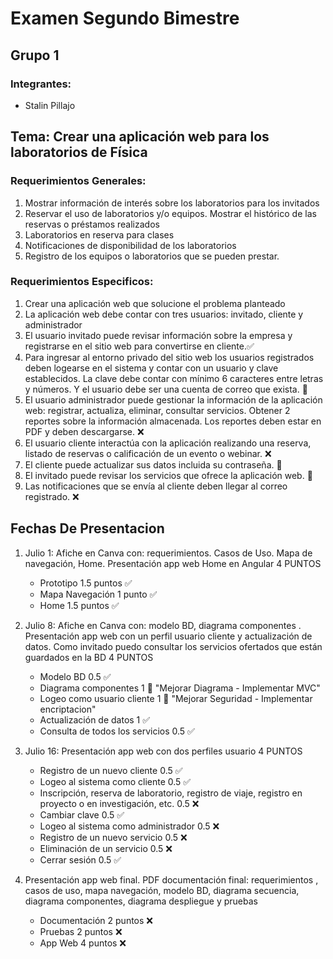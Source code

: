 # Examen Segundo Bimestre

## Grupo 1 

### Integrantes:

- Stalin Pillajo

## Tema: Crear una aplicación web para los laboratorios de Física

### Requerimientos Generales: 

1. Mostrar información de interés sobre los laboratorios para los invitados
2. Reservar el uso de laboratorios y/o equipos.  Mostrar el histórico de las reservas o préstamos realizados
3. Laboratorios en reserva para clases
4. Notificaciones de disponibilidad de los laboratorios
5. Registro de los equipos o laboratorios que se pueden prestar. 

### Requerimientos Especificos: 

1. Crear una aplicación web que solucione el problema planteado
2. La aplicación web debe contar con tres usuarios: invitado, cliente y administrador
3. El usuario invitado puede revisar información sobre la empresa y registrarse en el sitio web para convertirse en cliente.:white_check_mark:
4. Para ingresar al entorno privado del sitio web los usuarios registrados deben logearse en el sistema y contar con un usuario y clave establecidos.  La clave debe contar con mínimo 6 caracteres entre letras y números.  Y el usuario debe ser una cuenta de correo que exista. :large_blue_diamond:
5. El usuario administrador puede gestionar la información de la aplicación web:  registrar, actualiza, eliminar, consultar servicios.  Obtener 2 reportes sobre la información almacenada. Los reportes deben estar en PDF y deben descargarse. :x:
6. El usuario cliente interactúa con la aplicación realizando una reserva, listado de reservas o calificación de un evento o webinar. :x:
7. El cliente puede actualizar sus datos incluida su contraseña. :large_blue_diamond:
8. El invitado puede revisar los servicios que ofrece la aplicación web. :large_blue_diamond:
9. Las notificaciones que se envía al cliente deben llegar al correo registrado. :x:


## Fechas De Presentacion

1. Julio 1:   Afiche en Canva con: requerimientos. Casos de Uso. Mapa de navegación, Home.  Presentación app web Home en Angular   4 PUNTOS


     - Prototipo   1.5 puntos :white_check_mark:
     - Mapa Navegación 1 punto  :white_check_mark:
     - Home 1.5 puntos  :white_check_mark:
      
      
2. Julio 8: Afiche en Canva con: modelo BD,  diagrama componentes .  Presentación app web con un perfil usuario cliente y actualización de datos.  Como invitado puedo consultar los servicios ofertados que están guardados en la BD   4 PUNTOS


     - Modelo BD     0.5  :white_check_mark:
     - Diagrama componentes   1 :large_blue_diamond: "Mejorar Diagrama - Implementar MVC"
     - Logeo como usuario cliente     1 :large_blue_diamond: "Mejorar Seguridad - Implementar encriptacion"
     - Actualización de datos  1  :white_check_mark:
     - Consulta de todos los servicios   0.5  :white_check_mark:
      

3. Julio 16:  Presentación app web con dos perfiles usuario  4 PUNTOS


     - Registro de un nuevo cliente   0.5 :white_check_mark:
     - Logeo al sistema como cliente  0.5 :white_check_mark:
     - Inscripción, reserva de laboratorio, registro de viaje, registro en proyecto o en investigación, etc.  0.5 :x:
     - Cambiar clave 0.5  :white_check_mark:
     - Logeo al sistema como administrador 0.5 :x:
     - Registro de un nuevo servicio 0.5  :x:
     - Eliminación de un servicio 0.5 :x:
     - Cerrar sesión 0.5 :white_check_mark:
      
      
4. Presentación app web final.  PDF documentación final: requerimientos , casos de uso, mapa navegación, modelo BD, diagrama secuencia, diagrama componentes, diagrama despliegue y pruebas   


     - Documentación 2 puntos :x:
     - Pruebas 2 puntos :x:
     - App Web 4 puntos :x:

